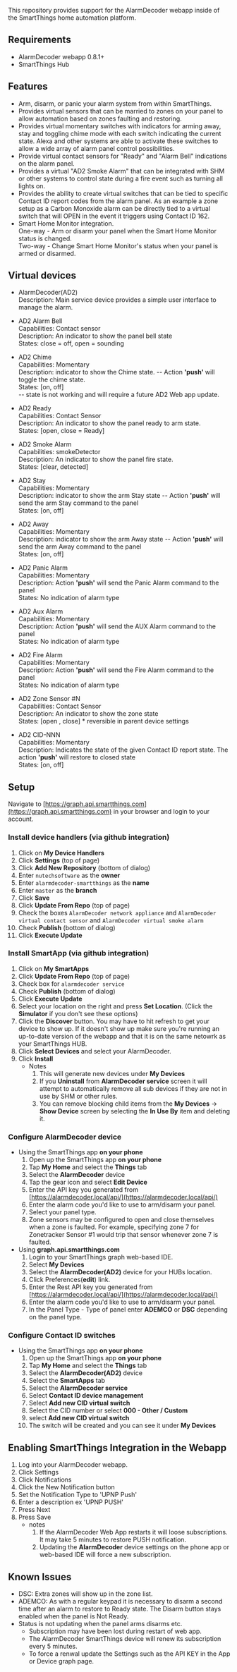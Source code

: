 This repository provides support for the AlarmDecoder webapp inside of the SmartThings home automation platform.

## Requirements

* AlarmDecoder webapp 0.8.1+
* SmartThings Hub

## Features

* Arm, disarm, or panic your alarm system from within SmartThings.
* Provides virtual sensors that can be married to zones on your panel to allow automation based on zones faulting and restoring.
* Provides virtual momentary switches with indicators for arming away, stay and toggling chime mode with each switch indicating the current state. Alexa and other systems are able to activate these switches to allow a wide array of alarm panel control possibilities.
* Provide virtual contact sensors for "Ready" and "Alarm Bell" indications on the alarm panel.
* Provides a virtual "AD2 Smoke Alarm" that can be integrated with SHM or other systems to control state during a fire event such as turning all lights on.
* Provides the ability to create virtual switches that can be tied to specific Contact ID report codes from the alarm panel. As an example a zone setup as a Carbon Monoxide alarm can be directly tied to a virtual switch that will OPEN in the event it triggers using Contact ID 162.
* Smart Home Monitor integration.  
One-way - Arm or disarm your panel when the Smart Home Monitor status is changed.  
Two-way - Change Smart Home Monitor's status when your panel is armed or disarmed.  

## Virtual devices

* AlarmDecoder(AD2)  
Description: Main service device provides a simple user interface to manage the alarm.  

* AD2 Alarm Bell  
Capabilities:  Contact sensor  
Description: An indicator to show the panel bell state  
States: close = off, open = sounding  

* AD2 Chime  
Capabilities:  Momentary  
Description: indicator to show the Chime state.
-- Action **'push'** will toggle the chime state.  
States: [on, off]  
 -- state is not working and will require a future AD2 Web app update.  

* AD2 Ready  
Capabilities: Contact Sensor  
Description: An indicator to show the panel ready to arm state.  
States: [open, close = Ready]  

* AD2 Smoke Alarm  
Capabilities: smokeDetector  
Description: An indicator to show the panel fire state.  
States: [clear, detected]  

* AD2 Stay  
Capabilities:  Momentary  
Description: indicator to show the arm Stay state
-- Action **'push'** will send the arm Stay command to the panel  
States: [on, off]  

* AD2 Away  
Capabilities:  Momentary  
Description: indicator to show the arm Away state
-- Action **'push'** will send the arm Away command to the panel  
States: [on, off]  

* AD2 Panic Alarm  
Capabilities:  Momentary  
Description: Action **'push'** will send the Panic Alarm command to the panel  
States: No indication of alarm type  

* AD2 Aux Alarm  
Capabilities:  Momentary  
Description: Action **'push'** will send the AUX Alarm command to the panel  
States: No indication of alarm type  

* AD2 Fire Alarm  
Capabilities:  Momentary  
Description: Action **'push'** will send the Fire Alarm command to the panel  
States: No indication of alarm type  

* AD2 Zone Sensor #N  
Capabilities: Contact Sensor  
Description: An indicator to show the zone state  
States: [open , close] * reversible in parent device settings  

* AD2 CID-NNN  
Capabilities: Momentary  
Description: Indicates the state of the given   Contact ID report state. The action **'push'** will restore to closed state  
States: [on, off]  

## Setup

Navigate to [https://graph.api.smartthings.com](https://graph.api.smartthings.com) in your browser and login to your account.

### Install device handlers (via github integration)
1. Click on **My Device Handlers**
2. Click **Settings** (top of page)
3. Click **Add New Repository** (bottom of dialog)
4. Enter `nutechsoftware` as the **owner**
5. Enter `alarmdecoder-smartthings` as the **name**
6. Enter `master` as the **branch**
7. Click **Save**
8. Click **Update From Repo** (top of page)
9. Check the boxes `AlarmDecoder network appliance` and `AlarmDecoder virtual contact sensor` and `AlarmDecoder virtual smoke alarm`
10. Check **Publish** (bottom of dialog)
11. Click **Execute Update**

### Install SmartApp (via github integration)
1. Click on **My SmartApps**
2. Click **Update From Repo** (top of page)
3. Check box for `alarmdecoder service`
4. Check **Publish** (bottom of dialog)
5. Click **Execute Update**
6. Select your location on the right and press **Set Location**.  (Click the **Simulator** if you don't see these options)
7. Click the **Discover** button.  You may have to hit refresh to get your device to show up.  If it doesn't show up make sure you're running an up-to-date version of the webapp and that it is on the same netowrk as your SmartThings HUB.
8. Click **Select Devices** and select your AlarmDecoder.
9. Click **Install**
    * Notes
        1. This will generate new devices under **My Devices**
        2. If you **Uninstall** from **AlarmDecoder service** screen it will attempt to automatically remove all sub devices if they are not in use by SHM or other rules.
        3. You can remove blocking child items from the **My Devices** -> **Show Device** screen by selecting the **In Use By** item and deleting it.

### Configure AlarmDecoder device
* Using the SmartThings app **on your phone**
    1. Open up the SmartThings app **on your phone**
    2. Tap **My Home** and select the **Things** tab
    3. Select the **AlarmDecoder** device
    4. Tap the gear icon and select **Edit Device**
    5. Enter the API key you generated from [https://alarmdecoder.local/api/](https://alarmdecoder.local/api/)
    6. Enter the alarm code you'd like to use to arm/disarm your panel.
    7. Select your panel type.
    8. Zone sensors may be configured to open and close themselves when a zone is faulted.  For example, specifying zone 7 for Zonetracker Sensor #1 would trip that sensor whenever zone 7 is faulted.
* Using **graph.api.smartthings.com**
    1. Login to your SmartThings graph web-based IDE.
    2. Select **My Devices**
    3. Select the  **AlarmDecoder(AD2)** device for your HUBs location.
    4. Click Preferences(**edit**) link.
    5. Enter the Rest API key you generated from [https://alarmdecoder.local/api/](https://alarmdecoder.local/api/)
    6. Enter the alarm code you'd like to use to arm/disarm your panel.
    7. In the Panel Type - Type of panel enter **ADEMCO** or **DSC** depending on the panel type.

### Configure Contact ID switches
* Using the SmartThings app **on your phone**
    1. Open up the SmartThings app **on your phone**
    2. Tap **My Home** and select the **Things** tab
    3. Select the **AlarmDecoder(AD2)** device
    4. Select the **SmartApps** tab
    5. Select the **AlarmDecoder service**
    6. Select **Contact ID device management**
    7. Select **Add new CID virtual switch**
    8. Select the CID number or select **000 - Other / Custom**
    9. select **Add new CID virtual switch**
    10. The switch will be created and you can see it under **My Devices**


## Enabling SmartThings Integration in the Webapp
1. Log into your AlarmDecoder webapp.
2. Click Settings
3. Click Notifications
4. Click the New Notification button
5. Set the Notification Type to 'UPNP Push'
6. Enter a description ex 'UPNP PUSH'
7. Press Next
8. Press Save
    * notes
        1. If the AlarmDecoder Web App restarts it will loose subscriptions. It may take 5 minutes to restore PUSH notification.
        2. Updating the **AlarmDecoder** device settings on the phone app or web-based IDE will force a new subscription.

## Known Issues

* DSC: Extra zones will show up in the zone list.
* ADEMCO: As with a regular keypad it is necessary to disarm a second time after an alarm to restore to Ready state. The Disarm button stays enabled when the panel is Not Ready.
* Status is not updating when the panel arms disarms etc.
    * Subscription may have been lost during restart of web app.
    * The AlarmDecoder SmartThings device will renew its subscription every 5 minutes.
    * To force a renwal update the Settings such as the API KEY in the App or Device graph page.
